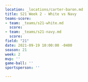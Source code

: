 ```yaml
---
location: _locations/carter-baron.md
title: S21 Week 2 - White vs Navy
teams-score:
- team: _teams/s21-white.md
  score: 
- team: _teams/s21-navy.md
  score: 
field: "21"
date: 2021-09-19 10:00:00 -0400
season: 21
week: 2
mvp: ''
game-ball: ''
sportsperson: ''

---
```

